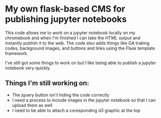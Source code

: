 # My own flask-based CMS for publishing jupyter notebooks
This code allows me to work on a jupyter notebook locally on my chromebook and when I'm finished I can take the HTML output and instantly publish it to the web. The code also adds things like GA traking codes, background images, and buttons and links using the Flask template framework. 

I've still got some things to work on but I like being able to publish a jupyter notebook very quickly. 

## Things I'm still working on: 
* The jquery button isn't hiding the code correctly
* I need a process to include images in the jupyter notebook so that I can upload them as well
* I need to be able to attach a coresponding d3 graphic at the top

